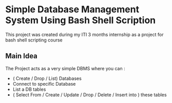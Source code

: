 # Simple Database Management System Using Bash Shell Scription

This project was created during my ITI 3 months internship as a project for bash shell scripting course

## Main Idea

The Project acts as a very simple DBMS where you can : 

- ( Create / Drop / List) Databases
- Connect to specific Database
- List a DB tables
- ( Select From / Create / Update / Drop / Delete / Insert into ) these tables
